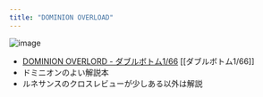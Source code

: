 ```yaml
---
title: "DOMINION OVERLOAD"
---
```


![image](https://gyazo.com/b45d82dceb00fac6f05348d8a5eb91bd/thumb/1000)
- [DOMINION OVERLORD - ダブルボトム1/66](https://dominion-overlord.tumblr.com/) [[ダブルボトム1/66]]
- ドミニオンのよい解説本
- ルネサンスのクロスレビューが少しある以外は解説
